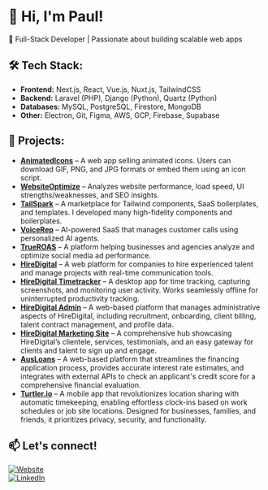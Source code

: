 # 👋 Hi, I'm Paul!  
🚀 Full-Stack Developer | Passionate about building scalable web apps  

## 🛠 Tech Stack:
- **Frontend:** Next.js, React, Vue.js, Nuxt.js, TailwindCSS  
- **Backend:** Laravel (PHP), Django (Python), Quartz (Python)  
- **Databases:** MySQL, PostgreSQL, Firestore, MongoDB  
- **Other:** Electron, Git, Figma, AWS, GCP, Firebase, Supabase

## 📂 Projects:
- **[AnimatedIcons](https://animatedicons.co/)** – A web app selling animated icons. Users can download GIF, PNG, and JPG formats or embed them using an icon script.  
- **[WebsiteOptimize](https://www.websiteoptimize.co/)** – Analyzes website performance, load speed, UI strengths/weaknesses, and SEO insights.  
- **[TailSpark](https://tailspark.co/)** – A marketplace for Tailwind components, SaaS boilerplates, and templates. I developed many high-fidelity components and boilerplates.  
- **[VoiceRep](https://www.voicerep.io/)** – AI-powered SaaS that manages customer calls using personalized AI agents.  
- **[TrueROAS](https://www.trueroas.com/)** – A platform helping businesses and agencies analyze and optimize social media ad performance.  
- **[HireDigital](https://work.hiredigital.com/)** – A web platform for companies to hire experienced talent and manage projects with real-time communication tools.  
- **[HireDigital Timetracker](https://hiredigital.com/timetracker)** – A desktop app for time tracking, capturing screenshots, and monitoring user activity. Works seamlessly offline for uninterrupted productivity tracking.  
- **[HireDigital Admin](https://admin.hiredigital.com/)** – A web-based platform that manages administrative aspects of HireDigital, including recruitment, onboarding, client billing, talent contract management, and profile data.  
- **[HireDigital Marketing Site](https://hiredigital.com/)** – A comprehensive hub showcasing HireDigital’s clientele, services, testimonials, and an easy gateway for clients and talent to sign up and engage.  
- **[AusLoans](https://www.ausloans.com.au/)** – A web-based platform that streamlines the financing application process, provides accurate interest rate estimates, and integrates with external APIs to check an applicant's credit score for a comprehensive financial evaluation.  
- **[Turtler.io](https://turtler.io/)** – A mobile app that revolutionizes location sharing with automatic timekeeping, enabling effortless clock-ins based on work schedules or job site locations. Designed for businesses, families, and friends, it prioritizes privacy, security, and functionality.  

## 📫 Let's connect!
[![Website](https://img.shields.io/badge/Website-%23000000.svg?&style=for-the-badge&logo=vercel&logoColor=white)](https://paul-rueda.vercel.app/)  
[![LinkedIn](https://img.shields.io/badge/LinkedIn-blue?logo=linkedin&style=for-the-badge)](https://www.linkedin.com/in/chrisrueda/)  

